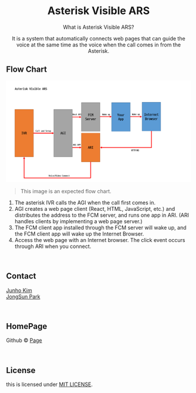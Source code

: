 # <div align="center"> Asterisk Visible ARS </div>

<div align="center">

What is Asterisk Visible ARS?

It is a system that automatically connects web pages that can guide the voice at the same time as the voice when the call comes in from the Asterisk.

</div>

## Flow Chart

<p><img src="./flowchart.PNG" alt="error"></p>

> This image is an expected flow chart. <br>

1. The asterisk IVR calls the AGI when the call first comes in.
2. AGI creates a web page client (React, HTML, JavaScript, etc.) and distributes the address to the FCM server, and runs one app in ARI. (ARI handles clients by implementing a web page server.)
3. The FCM client app installed through the FCM server will wake up, and the FCM client app will wake up the Internet Browser.
4. Access the web page with an Internet browser. The click event occurs through ARI when you connect.

<br>

## Contact

[Junho Kim](libtv@naver.com) <br>
[JongSun Park](ahrl1994@gmail.com)

<br>

## HomePage

Github © [Page](https://github.com/A-big-fish-in-a-small-pond/)

<br>

## License

this is licensed under [MIT LICENSE](https://github.com/A-big-fish-in-a-small-pond/asterisk-visible-ars).
